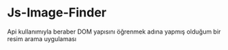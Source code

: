 # Js-Image-Finder
Api kullanımıyla beraber DOM yapısını öğrenmek adına yapmış olduğum bir resim arama uygulaması
